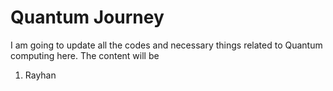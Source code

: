# Quantum Journey

I am going to update all the codes and necessary things related to Quantum computing here. The content will be 
<ol>
<li> Rayhan

</ol>
